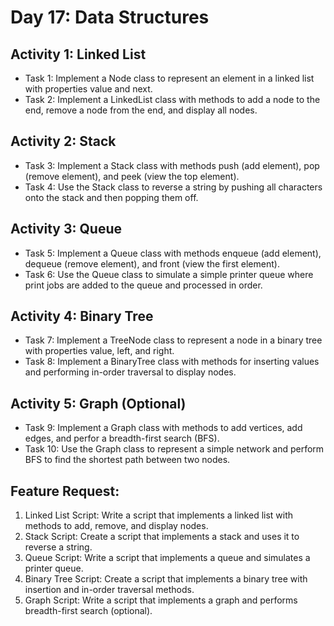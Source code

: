 # Day 17: Data Structures

## Activity 1: Linked List

- Task 1: Implement a Node class to represent an element in a linked list with properties value and next.
- Task 2: Implement a LinkedList class with methods to add a node to the end, remove a node from the end, and display all nodes.
## Activity 2: Stack

- Task 3: Implement a Stack class with methods push (add element), pop (remove element), and peek (view the top element).
- Task 4: Use the Stack class to reverse a string by pushing all characters onto the stack and then popping them off.
## Activity 3: Queue

- Task 5: Implement a Queue class with methods enqueue (add element), dequeue (remove element), and front (view the first element).
- Task 6: Use the Queue class to simulate a simple printer queue where print jobs are added to the queue and processed in order.
## Activity 4: Binary Tree

- Task 7: Implement a TreeNode class to represent a node in a binary tree with properties value, left, and right.
- Task 8: Implement a BinaryTree class with methods for inserting values and performing in-order traversal to display nodes.
## Activity 5: Graph (Optional)

- Task 9: Implement a Graph class with methods to add vertices, add edges, and perfor a breadth-first search (BFS).
- Task 10: Use the Graph class to represent a simple network and perform BFS to find the shortest path between two nodes.

## Feature Request:

1. Linked List Script: Write a script that implements a linked list with methods to add, remove, and display nodes.
2. Stack Script: Create a script that implements a stack and uses it to reverse a string.
3. Queue Script: Write a script that implements a queue and simulates a printer queue.
4. Binary Tree Script: Create a script that implements a binary tree with insertion and in-order traversal methods.
5. Graph Script: Write a script that implements a graph and performs breadth-first search (optional).
